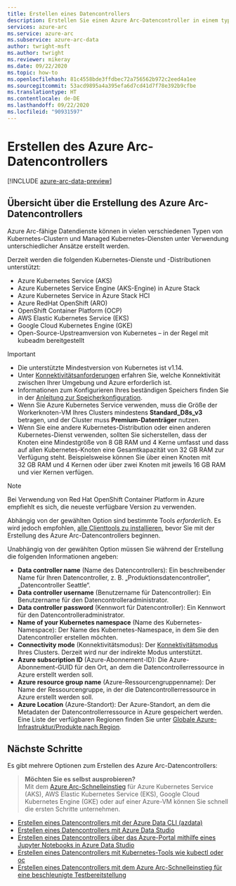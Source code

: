 ```yaml
---
title: Erstellen eines Datencontrollers
description: Erstellen Sie einen Azure Arc-Datencontroller in einem typischen Kubernetes-Cluster mit mehreren Knoten, den Sie bereits bereitgestellt haben.
services: azure-arc
ms.service: azure-arc
ms.subservice: azure-arc-data
author: twright-msft
ms.author: twright
ms.reviewer: mikeray
ms.date: 09/22/2020
ms.topic: how-to
ms.openlocfilehash: 81c4558bde3ffdbec72a756562b972c2eed4a1ee
ms.sourcegitcommit: 53acd9895a4a395efa6d7cd41d7f78e392b9cfbe
ms.translationtype: HT
ms.contentlocale: de-DE
ms.lasthandoff: 09/22/2020
ms.locfileid: "90931597"
---
```

# <a name="create-the-azure-arc-data-controller"></a>Erstellen des Azure Arc-Datencontrollers

[!INCLUDE [azure-arc-data-preview](../../../includes/azure-arc-data-preview.md)]

## <a name="overview-of-creating-the-azure-arc-data-controller"></a>Übersicht über die Erstellung des Azure Arc-Datencontrollers

Azure Arc-fähige Datendienste können in vielen verschiedenen Typen von Kubernetes-Clustern und Managed Kubernetes-Diensten unter Verwendung unterschiedlicher Ansätze erstellt werden.

Derzeit werden die folgenden Kubernetes-Dienste und -Distributionen unterstützt:

- Azure Kubernetes Service (AKS)
- Azure Kubernetes Service Engine (AKS-Engine) in Azure Stack
- Azure Kubernetes Service in Azure Stack HCI
- Azure RedHat OpenShift (ARO)
- OpenShift Container Platform (OCP)
- AWS Elastic Kubernetes Service (EKS)
- Google Cloud Kubernetes Engine (GKE)
- Open-Source-Upstreamversion von Kubernetes – in der Regel mit kubeadm bereitgestellt

> [!IMPORTANT]
> * Die unterstützte Mindestversion von Kubernetes ist v1.14.
> * Unter [Konnektivitätsanforderungen](connectivity.md) erfahren Sie, welche Konnektivität zwischen Ihrer Umgebung und Azure erforderlich ist.
> * Informationen zum Konfigurieren Ihres beständigen Speichers finden Sie in der [Anleitung zur Speicherkonfiguration](storage-configuration.md).
> * Wenn Sie Azure Kubernetes Service verwenden, muss die Größe der Workerknoten-VM Ihres Clusters mindestens **Standard_D8s_v3** betragen, und der Cluster muss **Premium-Datenträger** nutzen. 
> * Wenn Sie eine andere Kubernetes-Distribution oder einen anderen Kubernetes-Dienst verwenden, sollten Sie sicherstellen, dass der Knoten eine Mindestgröße von 8 GB RAM und 4 Kerne umfasst und dass auf allen Kubernetes-Knoten eine Gesamtkapazität von 32 GB RAM zur Verfügung steht. Beispielsweise können Sie über einen Knoten mit 32 GB RAM und 4 Kernen oder über zwei Knoten mit jeweils 16 GB RAM und vier Kernen verfügen.

> [!NOTE]
> Bei Verwendung von Red Hat OpenShift Container Platform in Azure empfiehlt es sich, die neueste verfügbare Version zu verwenden.

Abhängig von der gewählten Option sind bestimmte Tools _erforderlich_. Es wird jedoch empfohlen, [alle Clienttools zu installieren](install-client-tools.md), bevor Sie mit der Erstellung des Azure Arc-Datencontrollers beginnen.

Unabhängig von der gewählten Option müssen Sie während der Erstellung die folgenden Informationen angeben:

- **Data controller name** (Name des Datencontrollers): Ein beschreibender Name für Ihren Datencontroller, z. B. „Produktionsdatencontroller“, „Datencontroller Seattle“.
- **Data controller username** (Benutzername für Datencontroller): Ein Benutzername für den Datencontrolleradministrator.
- **Data controller password** (Kennwort für Datencontroller): Ein Kennwort für den Datencontrolleradministrator.
- **Name of your Kubernetes namespace** (Name des Kubernetes-Namespace): Der Name des Kubernetes-Namespace, in dem Sie den Datencontroller erstellen möchten.
- **Connectivity mode** (Konnektivitätsmodus): Der [Konnektivitätsmodus](connectivity.md) Ihres Clusters. Derzeit wird nur der indirekte Modus unterstützt.
- **Azure subscription ID** (Azure-Abonnement-ID): Die Azure-Abonnement-GUID für den Ort, an dem die Datencontrollerressource in Azure erstellt werden soll.
- **Azure resource group name** (Azure-Ressourcengruppenname): Der Name der Ressourcengruppe, in der die Datencontrollerressource in Azure erstellt werden soll.
- **Azure Location** (Azure-Standort): Der Azure-Standort, an dem die Metadaten der Datencontrollerressource in Azure gespeichert werden. Eine Liste der verfügbaren Regionen finden Sie unter [Globale Azure-Infrastruktur/Produkte nach Region](https://azure.microsoft.com/global-infrastructure/services/?products=azure-arc).

## <a name="next-steps"></a>Nächste Schritte

Es gibt mehrere Optionen zum Erstellen des Azure Arc-Datencontrollers:

> **Möchten Sie es selbst ausprobieren?**  
> Mit dem [Azure Arc-Schnelleinstieg](https://github.com/microsoft/azure_arc#azure-arc-enabled-data-services) für Azure Kubernetes Service (AKS), AWS Elastic Kubernetes Service (EKS), Google Cloud Kubernetes Engine (GKE) oder auf einer Azure-VM können Sie schnell die ersten Schritte unternehmen.
> 
- [Erstellen eines Datencontrollers mit der Azure Data CLI (azdata)](create-data-controller-using-azdata.md)
- [Erstellen eines Datencontrollers mit Azure Data Studio](create-data-controller-azure-data-studio.md)
- [Erstellen eines Datencontrollers über das Azure-Portal mithilfe eines Jupyter Notebooks in Azure Data Studio](create-data-controller-resource-in-azure-portal.md)
- [Erstellen eines Datencontrollers mit Kubernetes-Tools wie kubectl oder oc](create-data-controller-using-k8s-native-tools.md)
- [Erstellen eines Datencontrollers mit dem Azure Arc-Schnelleinstieg für eine beschleunigte Testbereitstellung](https://github.com/microsoft/azure_arc#azure-arc-enabled-data-services)
